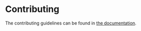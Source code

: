 # Contributing

The contributing guidelines can be found in [the documentation](https://nielsdos.github.io/crepes/docs/contribution-guidelines/).
